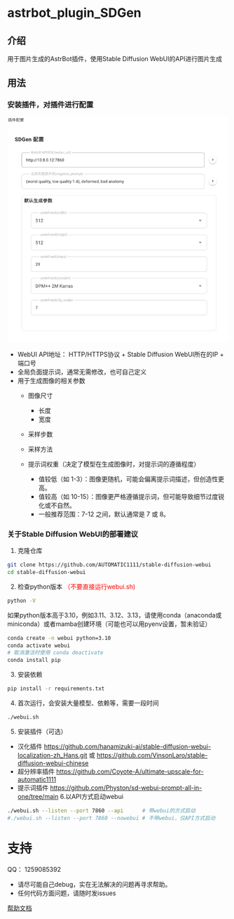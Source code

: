 # astrbot_plugin_SDGen

## 介绍
用于图片生成的AstrBot插件，使用Stable Diffusion WebUI的API进行图片生成

## 用法
### 安装插件，对插件进行配置
![img.png](screenshot/img.png)
- WebUI API地址： HTTP/HTTPS协议 + Stable Diffusion WebUI所在的IP + 端口号
- 全局负面提示词，通常无需修改，也可自己定义
- 用于生成图像的相关参数
  - 图像尺寸
    - 长度
    - 宽度
  - 采样步数
  - 采样方法
  - 提示词权重（决定了模型在生成图像时，对提示词的遵循程度）

    - 值较低（如 1-3）：图像更随机，可能会偏离提示词描述，但创造性更高。
    - 值较高（如 10-15）：图像更严格遵循提示词，但可能导致细节过度锐化或不自然。
    - 一般推荐范围：7-12 之间，默认通常是 7 或 8。
### 关于Stable Diffusion WebUI的部署建议
1. 克隆仓库
```bash
git clone https://github.com/AUTOMATIC1111/stable-diffusion-webui
cd stable-diffusion-webui
```

2. 检查python版本
<span style="color:red">（不要直接运行webui.sh)</span>

```bash
python -V
```
如果python版本高于3.10，例如3.11、3.12、3.13，请使用conda（anaconda或miniconda）或者mamba创建环境（可能也可以用pyenv设置，暂未验证）
```bash
conda create -n webui python=3.10
conda activate webui
# 取消激活时使用 conda deactivate
conda install pip
```
3. 安装依赖
```bash
pip install -r requirements.txt
```
4. 首次运行，会安装大量模型、依赖等，需要一段时间
```bash
./webui.sh
```
5. 安装插件（可选）
- 汉化插件 https://github.com/hanamizuki-ai/stable-diffusion-webui-localization-zh_Hans.git 或 https://github.com/VinsonLaro/stable-diffusion-webui-chinese
- 超分辨率插件 https://github.com/Coyote-A/ultimate-upscale-for-automatic1111
- 提示词插件 https://github.com/Physton/sd-webui-prompt-all-in-one/tree/main
6.以API方式启动webui
```bash
./webui.sh --listen --port 7860 --api      # 带webui的方式启动
#./webui.sh --listen --port 7860 --nowebui # 不带webui，仅API方式启动
```
# 支持
QQ： 1259085392
- 请尽可能自己debug，实在无法解决的问题再寻求帮助。
- 任何代码方面问题，请随时发issues

[帮助文档](https://astrbot.soulter.top/center/docs/%E5%BC%80%E5%8F%91/%E6%8F%92%E4%BB%B6%E5%BC%80%E5%8F%91/
)
